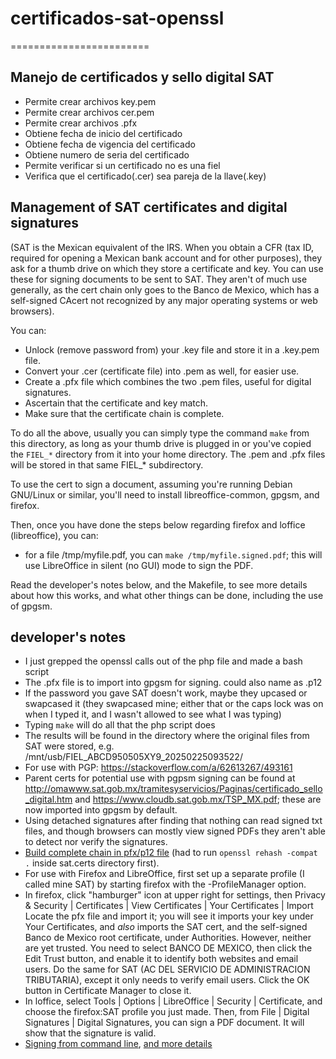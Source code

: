 # certificados-sat-openssl
========================

## Manejo de certificados y sello digital SAT

- Permite crear archivos key.pem
- Permite crear archivos cer.pem
- Permite crear archivos .pfx
- Obtiene fecha de inicio del certificado
- Obtiene fecha de vigencia del certificado
- Obtiene numero de seria del certificado
- Permite verificar si un certificado no es una fiel
- Verifica que el certificado(.cer) sea pareja de la llave(.key)

## Management of SAT certificates and digital signatures

(SAT is the Mexican equivalent of the IRS. When you obtain a CFR (tax ID,
required for opening a Mexican bank account and for other purposes), they
ask for a thumb drive on which they store a certificate and key. You can
use these for signing documents to be sent to SAT. They aren't of much use
generally, as the cert chain only goes to the Banco de Mexico, which has
a self-signed CAcert not recognized by any major operating systems or web
browsers).

You can:
- Unlock (remove password from) your .key file and store it in a .key.pem file.
- Convert your .cer (certificate file) into .pem as well, for easier use.
- Create a .pfx file which combines the two .pem files, useful for
  digital signatures.
- Ascertain that the certificate and key match.
- Make sure that the certificate chain is complete.

To do all the above, usually you can simply type the command `make` from this
directory, as long as your thumb drive is plugged in or you've copied the
`FIEL_*` directory from it into your home directory. The .pem and .pfx files
will be stored in that same FIEL_* subdirectory.

To use the cert to sign a document, assuming you're running Debian
GNU/Linux or similar, you'll need to install libreoffice-common, gpgsm,
and firefox.

Then, once you have done the steps below regarding firefox and loffice
(libreoffice), you can:

* for a file /tmp/myfile.pdf, you can `make /tmp/myfile.signed.pdf`; this
  will use LibreOffice in silent (no GUI) mode to sign the PDF.

Read the developer's notes below, and the Makefile, to see more details
about how this works, and what other things can be done, including the use
of gpgsm.

## developer's notes

* I just grepped the openssl calls out of the php file and made a bash script
* The .pfx file is to import into gpgsm for signing. could also name as .p12
* If the password you gave SAT doesn't work, maybe they upcased or swapcased it
  (they swapcased mine; either that or the caps lock was on when I typed it,
   and I wasn't allowed to see what I was typing)
* Typing `make` will do all that the php script does
* The results will be found in the directory where the original files from
  SAT were stored, e.g. /mnt/usb/FIEL_ABCD950505XY9_20250225093522/
* For use with PGP: <https://stackoverflow.com/a/62613267/493161>
* Parent certs for potential use with pgpsm signing can be found at 
  <http://omawww.sat.gob.mx/tramitesyservicios/Paginas/certificado_sello_digital.htm> and
  <https://www.cloudb.sat.gob.mx/TSP_MX.pdf>; these are now imported into gpgsm
  by default.
* Using detached signatures after finding that nothing can read signed txt
  files, and though browsers can mostly view signed PDFs they aren't able to
  detect nor verify the signatures.
* [Build complete chain in pfx/p12 file](https://serverfault.com/a/1011396/58945) (had to run `openssl rehash -compat .` inside sat.certs directory first).
* For use with Firefox and LibreOffice, first set up a separate profile
  (I called mine SAT) by starting firefox with the -ProfileManager option.
* In firefox, click "hamburger" icon at upper right for settings, then
  Privacy & Security | Certificates | View Certificates | Your Certificates | Import
  Locate the pfx file and import it; you will see it imports your key under
  Your Certificates, and *also* imports the SAT cert, and the self-signed
  Banco de Mexico root certificate, under Authorities.
  However, neither are yet trusted. You need to select BANCO DE MEXICO, then
  click the Edit Trust button, and enable it to identify both websites and
  email users. Do the same for SAT (AC DEL SERVICIO DE ADMINISTRACION
  TRIBUTARIA), except it only needs to verify email users.
  Click the OK button in Certificate Manager to close it.
* In loffice, select Tools | Options | LibreOffice | Security | Certificate,
  and choose the firefox:SAT profile you just made. Then, from
  File | Digital Signatures | Digital Signatures, you can sign a PDF document.
  It will show that the signature is valid.
* [Signing from command line](https://help.libreoffice.org/latest/he/text/shared/guide/pdf_params.html), [and more details](https://vmiklos.hu/blog/pdf-convert-to.html)
